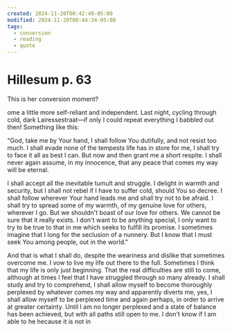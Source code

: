 ```yaml
---
created: 2024-11-20T00:42:49-05:00
modified: 2024-11-20T00:44:34-05:00
tags:
  - conversion
  - reading
  - quote
---
```


# Hillesum p. 63

This is her conversion moment?

ome a little more self-reliant and independent. Last night, cycling through cold, dark Lairessestraat—if only I could repeat everything I babbled out then! Something like this:

"God, take me by Your hand, I shall follow You dutifully, and not resist too much. I shall evade none of the tempests life has in store for me, I shall try to face it all as best I can. But now and then grant me a short respite. I shall never again assume, in my innocence, that any peace that comes my way will be eternal.

I shall accept all the inevitable tumult and struggle. I delight in warmth and security, but I shall not rebel if I have to suffer cold, should You so decree. I shall follow wherever Your hand leads me and shall try not to be afraid. I shall try to spread some of my warmth, of my genuine love for others, wherever I go. But we shouldn't boast of our love for others. We cannot be sure that it really exists. I don't want to be anything special, I only want to try to be true to that in me which seeks to fulfill its promise. I sometimes imagine that I long for the seclusion of a nunnery.
But I know that I must seek You among people, out in the world."

And that is what I shall do, despite the weariness and dislike that sometimes overcome me. I vow to live my life out there to the full. Sometimes I think that my life is only just beginning.
That the real difficulties are still to come, although at times I feel that I have struggled through so many already. I shall study and try to comprehend, I shall allow myself to become thoroughly perplexed by whatever comes my way and apparently diverts me, yes, I shall allow myself to be perplexed time and again perhaps, in order to arrive at greater certainty. Until I am no longer perplexed and a state of balance has been achieved, but with all paths still open to me. I don't know if I am able to
he hecause it is not in
